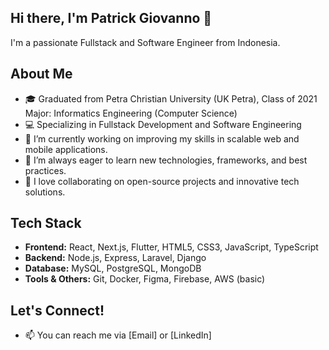## Hi there, I'm Patrick Giovanno 👋

<!--
**patrickgiovanno03/patrickgiovanno03** is a ✨ _special_ ✨ repository because its `README.md` (this file) appears on your GitHub profile.

Here are some ideas to get you started:

- 🔭 I’m currently working on ...
- 🌱 I’m currently learning ...
- 👯 I’m looking to collaborate on ...
- 🤔 I’m looking for help with ...
- 💬 Ask me about ...
- 📫 How to reach me: ...
- 😄 Pronouns: ...
- ⚡ Fun fact: ...
-->

I'm a passionate Fullstack and Software Engineer from Indonesia.

## About Me

- 🎓 Graduated from Petra Christian University (UK Petra), Class of 2021  
  Major: Informatics Engineering (Computer Science)
- 💻 Specializing in Fullstack Development and Software Engineering
- 🔭 I’m currently working on improving my skills in scalable web and mobile applications.
- 🌱 I’m always eager to learn new technologies, frameworks, and best practices.
- 🤝 I love collaborating on open-source projects and innovative tech solutions.

## Tech Stack

- **Frontend:** React, Next.js, Flutter, HTML5, CSS3, JavaScript, TypeScript
- **Backend:** Node.js, Express, Laravel, Django
- **Database:** MySQL, PostgreSQL, MongoDB
- **Tools & Others:** Git, Docker, Figma, Firebase, AWS (basic)

## Let's Connect!

- 📫 You can reach me via [Email] or [LinkedIn]
